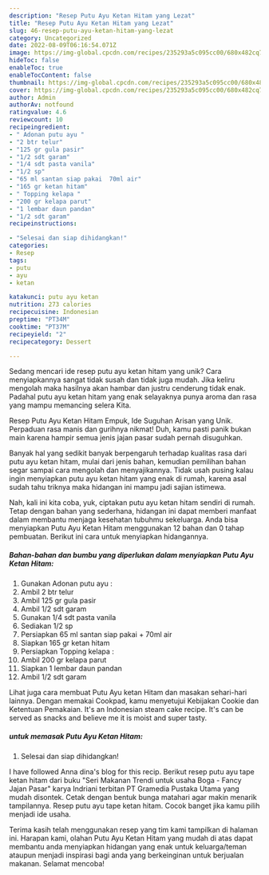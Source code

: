 ```yaml
---
description: "Resep Putu Ayu Ketan Hitam yang Lezat"
title: "Resep Putu Ayu Ketan Hitam yang Lezat"
slug: 46-resep-putu-ayu-ketan-hitam-yang-lezat
category: Uncategorized
date: 2022-08-09T06:16:54.071Z
image: https://img-global.cpcdn.com/recipes/235293a5c095cc00/680x482cq70/putu-ayu-ketan-hitam-foto-resep-utama.jpg
hideToc: false
enableToc: true
enableTocContent: false
thumbnail: https://img-global.cpcdn.com/recipes/235293a5c095cc00/680x482cq70/putu-ayu-ketan-hitam-foto-resep-utama.jpg
cover: https://img-global.cpcdn.com/recipes/235293a5c095cc00/680x482cq70/putu-ayu-ketan-hitam-foto-resep-utama.jpg
author: Admin
authorAv: notfound
ratingvalue: 4.6
reviewcount: 10
recipeingredient:
- " Adonan putu ayu "
- "2 btr telur"
- "125 gr gula pasir"
- "1/2 sdt garam"
- "1/4 sdt pasta vanila"
- "1/2 sp"
- "65 ml santan siap pakai  70ml air"
- "165 gr ketan hitam"
- " Topping kelapa "
- "200 gr kelapa parut"
- "1 lembar daun pandan"
- "1/2 sdt garam"
recipeinstructions:

- "Selesai dan siap dihidangkan!"
categories:
- Resep
tags:
- putu
- ayu
- ketan

katakunci: putu ayu ketan 
nutrition: 273 calories
recipecuisine: Indonesian
preptime: "PT34M"
cooktime: "PT37M"
recipeyield: "2"
recipecategory: Dessert

---
```





Sedang mencari ide resep putu ayu ketan hitam yang unik? Cara menyiapkannya sangat tidak susah dan tidak juga mudah. Jika keliru mengolah maka hasilnya akan hambar dan justru cenderung tidak enak. Padahal putu ayu ketan hitam yang enak selayaknya punya aroma dan rasa yang mampu memancing selera Kita.





Resep Putu Ayu Ketan Hitam Empuk, Ide Suguhan Arisan yang Unik. Perpaduan rasa manis dan gurihnya nikmat! Duh, kamu pasti panik bukan main karena hampir semua jenis jajan pasar sudah pernah disuguhkan.

Banyak hal yang sedikit banyak berpengaruh terhadap kualitas rasa dari putu ayu ketan hitam, mulai dari jenis bahan, kemudian pemilihan bahan segar sampai cara mengolah dan menyajikannya. Tidak usah pusing kalau ingin menyiapkan putu ayu ketan hitam yang enak di rumah, karena asal sudah tahu triknya maka hidangan ini mampu jadi sajian istimewa.






Nah, kali ini kita coba, yuk, ciptakan putu ayu ketan hitam sendiri di rumah. Tetap dengan bahan yang sederhana, hidangan ini dapat memberi manfaat dalam membantu menjaga kesehatan tubuhmu sekeluarga. Anda bisa menyiapkan Putu Ayu Ketan Hitam menggunakan 12 bahan dan 0 tahap pembuatan. Berikut ini cara untuk menyiapkan hidangannya.

<!--inarticleads1-->

##### Bahan-bahan dan bumbu yang diperlukan dalam menyiapkan Putu Ayu Ketan Hitam:

1. Gunakan  Adonan putu ayu :
1. Ambil 2 btr telur
1. Ambil 125 gr gula pasir
1. Ambil 1/2 sdt garam
1. Gunakan 1/4 sdt pasta vanila
1. Sediakan 1/2 sp
1. Persiapkan 65 ml santan siap pakai + 70ml air
1. Siapkan 165 gr ketan hitam
1. Persiapkan  Topping kelapa :
1. Ambil 200 gr kelapa parut
1. Siapkan 1 lembar daun pandan
1. Ambil 1/2 sdt garam


Lihat juga cara membuat Putu Ayu ketan Hitam dan masakan sehari-hari lainnya. Dengan memakai Cookpad, kamu menyetujui Kebijakan Cookie dan Ketentuan Pemakaian. It&#39;s an Indonesian steam cake recipe. It&#39;s can be served as snacks and believe me it is moist and super tasty. 

<!--inarticleads2-->

#####  untuk memasak Putu Ayu Ketan Hitam:


1. Selesai dan siap dihidangkan!

I have followed Anna dina&#39;s blog for this recip. Berikut resep putu ayu tape ketan hitam dari buku &#34;Seri Makanan Trendi untuk usaha Boga - Fancy Jajan Pasar&#34; karya Indriani terbitan PT Gramedia Pustaka Utama yang mudah disontek. Cetak dengan bentuk bunga matahari agar makin menarik tampilannya. Resep putu ayu tape ketan hitam. Cocok banget jika kamu pilih menjadi ide usaha. 

Terima kasih telah menggunakan resep yang tim kami tampilkan di halaman ini. Harapan kami, olahan Putu Ayu Ketan Hitam yang mudah di atas dapat membantu anda menyiapkan hidangan yang enak untuk keluarga/teman ataupun menjadi inspirasi bagi anda yang berkeinginan untuk berjualan makanan. Selamat mencoba!
